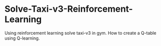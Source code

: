 # Solve-Taxi-v3-Reinforcement-Learning
Using reinforcement learning solve taxi-v3 in gym. How to create a Q-table using Q-learning.
